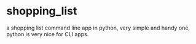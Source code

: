 # shopping_list
a shopping list command line app in python,
very simple and handy one,
python is very nice for CLI apps.
